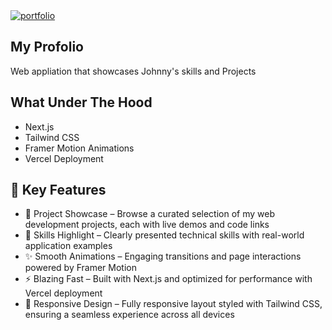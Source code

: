 <a href="https://codingjohnny.com/">
  <img src="https://github.com/user-attachments/assets/df42b5f1-19dc-4723-b303-6ea98dede53c" alt="portfolio"></img>
</a>

## My Profolio
Web appliation that showcases Johnny's skills and Projects

## What Under The Hood
- Next.js  
- Tailwind CSS  
- Framer Motion Animations  
- Vercel Deployment

## 🌟 Key Features
- 💼 Project Showcase – Browse a curated selection of my web development projects, each with live demos and code links
- 🧠 Skills Highlight – Clearly presented technical skills with real-world application examples
- ✨ Smooth Animations – Engaging transitions and page interactions powered by Framer Motion
- ⚡ Blazing Fast – Built with Next.js and optimized for performance with Vercel deployment
- 🎨 Responsive Design – Fully responsive layout styled with Tailwind CSS, ensuring a seamless experience across all devices
